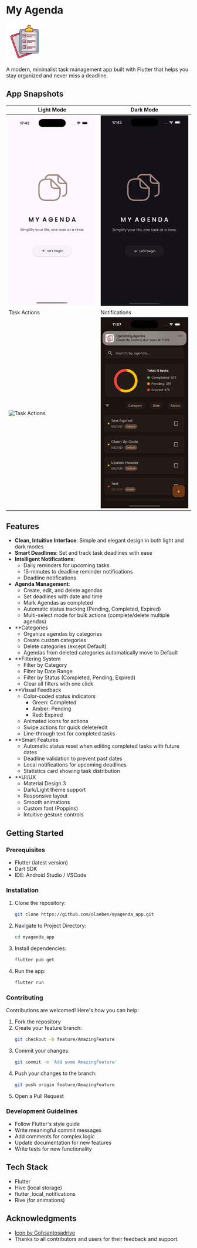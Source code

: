 # My Agenda

<img src="assets/logo/myagenda_logo.png" width="100" height="100" alt="My Agenda Logo">

A modern, minimalist task management app built with Flutter that helps you stay organized and never miss a deadline.

## App Snapshots

| Light Mode | Dark Mode |
|------------|-----------|
| <img src="assets/snapshots/light_mode.png" width="250" alt="Light Mode"> | <img src="assets/snapshots/dark_mode.png" width="250" alt="Dark Mode"> |
| Task Actions | Notifications |
| <img src="assets/snapshots/myagenda.gif" width="250" alt="Task Actions"> | <img src="assets/snapshots/notification.png" width="250" alt="Notifications"> |

## Features

- **Clean, Intuitive Interface**: Simple and elegant design in both light and dark modes
- **Smart Deadlines**: Set and track task deadlines with ease
- **Intelligent Notifications**:
  - Daily reminders for upcoming tasks
  - 15-minutes to deadline reminder notifications
  - Deadline notifications
- **Agenda Management**:
  - Create, edit, and delete agendas
  - Set deadlines with date and time
  - Mark Agendas as completed
  - Automatic status tracking (Pending, Completed, Expired)
  - Multi-select mode for bulk actions (complete/delete multiple agendas)
- **Categories
  - Organize agendas by categories
  - Create custom categories
  - Delete categories (except Default)
  - Agendas from deleted categories automatically move to Default
- **Filtering System
  - Filter by Category
  - Filter by Date Range
  - Filter by Status (Completed, Pending, Expired)
  - Clear all filters with one click
- **Visual Feedback
  - Color-coded status indicators
    - Green: Completed
    - Amber: Pending
    - Red: Expired
  - Animated icons for actions
  - Swipe actions for quick delete/edit
  - Line-through text for completed tasks
- **Smart Features
  - Automatic status reset when editing completed tasks with future dates
  - Deadline validation to prevent past dates
  - Local notifications for upcoming deadlines
  - Statistics card showing task distribution
- **UI/UX
  - Material Design 3
  - Dark/Light theme support
  - Responsive layout
  - Smooth animations
  - Custom font (Poppins)
  - Intuitive gesture controls

## Getting Started

### Prerequisites
- Flutter (latest version)
- Dart SDK
- IDE: Android Studio / VSCode

### Installation

1. Clone the repository:
   ```bash
   git clone https://github.com/olaeben/myagenda_app.git
   ```
2. Navigate to Project Directory:
    ```bash
    cd myagenda_app
    ```
3. Install dependencies:
    ```bash
    flutter pub get
    ```
4. Run the app:
    ```bash
    flutter run
    ```

### Contributing

Contributions are welcomed! Here's how you can help:

1. Fork the repository
2. Create your feature branch:
    ```bash
    git checkout -b feature/AmazingFeature
    ```
3. Commit your changes:
    ```bash
    git commit -m 'Add some AmazingFeature'
    ```
4. Push your changes to the branch:
     ```bash
    git push origin feature/AmazingFeature
    ```
5. Open a Pull Request

### Development Guidelines
- Follow Flutter's style guide
- Write meaningful commit messages
- Add comments for complex logic
- Update documentation for new features
- Write tests for new functionality

## Tech Stack
- Flutter
- Hive (local storage)
- flutter_local_notifications
- Rive (for animations)


## Acknowledgments
-  <a href="https://www.freepik.com/sticker/check-list_6639748#fromView=search&page=1&position=62&uuid=51c601d9-e20d-4150-9935-2c72220ebab7">Icon by Gohsantosadrive</a>
- Thanks to all contributors and users for their feedback and support.
